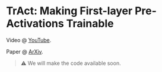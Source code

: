# TrAct: Making First-layer Pre-Activations Trainable

Video @ [YouTube](https://youtu.be/ZjTAjjxbkRY).

Paper @ [ArXiv](https://arxiv.org/abs/2410.23970).

> ⚠️ We will make the code available soon.
